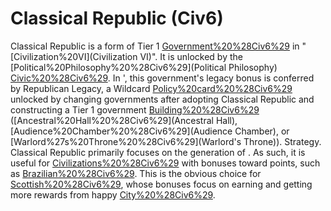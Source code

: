# Classical Republic (Civ6)

Classical Republic is a form of Tier 1 [Government%20%28Civ6%29](government) in "[Civilization%20VI](Civilization VI)". It is unlocked by the [Political%20Philosophy%20%28Civ6%29](Political Philosophy) [Civic%20%28Civ6%29](civic).
In ', this government's legacy bonus is conferred by Republican Legacy, a Wildcard [Policy%20card%20%28Civ6%29](policy) unlocked by changing governments after adopting Classical Republic and constructing a Tier 1 government [Building%20%28Civ6%29](building) ([Ancestral%20Hall%20%28Civ6%29](Ancestral Hall), [Audience%20Chamber%20%28Civ6%29](Audience Chamber), or [Warlord%27s%20Throne%20%28Civ6%29](Warlord's Throne)).
Strategy.
Classical Republic primarily focuses on the generation of . As such, it is useful for [Civilizations%20%28Civ6%29](civilizations) with bonuses toward points, such as [Brazilian%20%28Civ6%29](Brazil). This is the obvious choice for [Scottish%20%28Civ6%29](Scotland), whose bonuses focus on earning and getting more rewards from happy [City%20%28Civ6%29](cities).